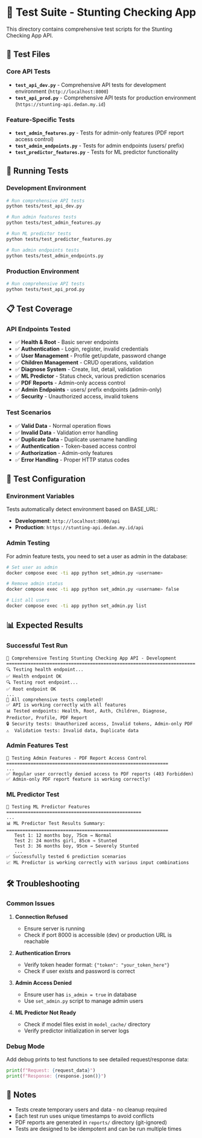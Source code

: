 # 🧪 Test Suite - Stunting Checking App

This directory contains comprehensive test scripts for the Stunting Checking App API.

## 📁 Test Files

### Core API Tests
- **`test_api_dev.py`** - Comprehensive API tests for development environment (`http://localhost:8000`)
- **`test_api_prod.py`** - Comprehensive API tests for production environment (`https://stunting-api.dedan.my.id`)

### Feature-Specific Tests
- **`test_admin_features.py`** - Tests for admin-only features (PDF report access control)
- **`test_admin_endpoints.py`** - Tests for admin endpoints (users/ prefix)
- **`test_predictor_features.py`** - Tests for ML predictor functionality

## 🚀 Running Tests

### Development Environment
```bash
# Run comprehensive API tests
python tests/test_api_dev.py

# Run admin features tests
python tests/test_admin_features.py

# Run ML predictor tests
python tests/test_predictor_features.py

# Run admin endpoints tests
python tests/test_admin_endpoints.py
```

### Production Environment
```bash
# Run comprehensive API tests
python tests/test_api_prod.py
```

## 📋 Test Coverage

### API Endpoints Tested
- ✅ **Health & Root** - Basic server endpoints
- ✅ **Authentication** - Login, register, invalid credentials
- ✅ **User Management** - Profile get/update, password change
- ✅ **Children Management** - CRUD operations, validation
- ✅ **Diagnose System** - Create, list, detail, validation
- ✅ **ML Predictor** - Status check, various prediction scenarios
- ✅ **PDF Reports** - Admin-only access control
- ✅ **Admin Endpoints** - users/ prefix endpoints (admin-only)
- ✅ **Security** - Unauthorized access, invalid tokens

### Test Scenarios
- ✅ **Valid Data** - Normal operation flows
- ✅ **Invalid Data** - Validation error handling
- ✅ **Duplicate Data** - Duplicate username handling
- ✅ **Authentication** - Token-based access control
- ✅ **Authorization** - Admin-only features
- ✅ **Error Handling** - Proper HTTP status codes

## 🔧 Test Configuration

### Environment Variables
Tests automatically detect environment based on BASE_URL:
- **Development**: `http://localhost:8000/api`
- **Production**: `https://stunting-api.dedan.my.id/api`

### Admin Testing
For admin feature tests, you need to set a user as admin in the database:
```bash
# Set user as admin
docker compose exec -ti app python set_admin.py <username>

# Remove admin status
docker compose exec -ti app python set_admin.py <username> false

# List all users
docker compose exec -ti app python set_admin.py list
```

## 📊 Expected Results

### Successful Test Run
```
🧪 Comprehensive Testing Stunting Checking App API - Development
======================================================================
🔍 Testing health endpoint...
✅ Health endpoint OK
🔍 Testing root endpoint...
✅ Root endpoint OK
...
🎉 All comprehensive tests completed!
✅ API is working correctly with all features
📊 Tested endpoints: Health, Root, Auth, Children, Diagnose, Predictor, Profile, PDF Report
🔒 Security tests: Unauthorized access, Invalid tokens, Admin-only PDF
⚠️  Validation tests: Invalid data, Duplicate data
```

### Admin Features Test
```
🧪 Testing Admin Features - PDF Report Access Control
============================================================
...
✅ Regular user correctly denied access to PDF reports (403 Forbidden)
✅ Admin-only PDF report feature is working correctly!
```

### ML Predictor Test
```
🧪 Testing ML Predictor Features
==================================================
...
📊 ML Predictor Test Results Summary:
============================================================
   Test 1: 12 months boy, 75cm → Normal
   Test 2: 24 months girl, 85cm → Stunted
   Test 3: 36 months boy, 95cm → Severely Stunted
   ...
✅ Successfully tested 6 prediction scenarios
📈 ML Predictor is working correctly with various input combinations
```

## 🛠️ Troubleshooting

### Common Issues

1. **Connection Refused**
   - Ensure server is running
   - Check if port 8000 is accessible (dev) or production URL is reachable

2. **Authentication Errors**
   - Verify token header format: `{"token": "your_token_here"}`
   - Check if user exists and password is correct

3. **Admin Access Denied**
   - Ensure user has `is_admin = true` in database
   - Use `set_admin.py` script to manage admin users

4. **ML Predictor Not Ready**
   - Check if model files exist in `model_cache/` directory
   - Verify predictor initialization in server logs

### Debug Mode
Add debug prints to test functions to see detailed request/response data:
```python
print(f"Request: {request_data}")
print(f"Response: {response.json()}")
```

## 📝 Notes

- Tests create temporary users and data - no cleanup required
- Each test run uses unique timestamps to avoid conflicts
- PDF reports are generated in `reports/` directory (git-ignored)
- Tests are designed to be idempotent and can be run multiple times
